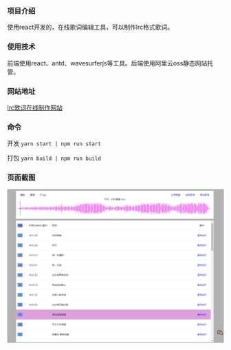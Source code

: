 ### 项目介绍

使用react开发的，在线歌词编辑工具，可以制作lrc格式歌词。

### 使用技术

前端使用react、antd、wavesurferjs等工具。后端使用阿里云oss静态网站托管。
### 网站地址

[lrc歌词在线制作网站](http://lrc.mfish.xyz/)

### 命令

开发 `yarn start | npm run start`

打包 `yarn build | npm run build`

### 页面截图

![](./lrc-home.png)

